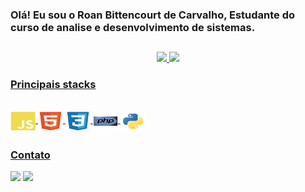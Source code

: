 ### Olá! Eu sou o Roan Bittencourt de Carvalho, Estudante do curso de analise e desenvolvimento de sistemas.

  ##
<div align="center">
  <a href="https://github.com/Roan-Bc">
  <img height="120em" src="https://github-readme-stats.vercel.app/api?username=Roan-Bc&show_icons=true&theme=dark&include_all_commits=true&count_private=true"/>
  <img height="120em" src="https://github-readme-stats.vercel.app/api/top-langs/?username=Roan-Bc&layout=compact&langs_count=7&theme=dark"/>
</div>
  
  ### Principais stacks 
  
  <div style="display: inline_block"><br>
  <img align="center" alt="Roan-Js" height="30" width="40" src="https://raw.githubusercontent.com/devicons/devicon/master/icons/javascript/javascript-plain.svg">
  <img align="center" alt="Roan-HTML" height="30" width="40" src="https://raw.githubusercontent.com/devicons/devicon/master/icons/html5/html5-original.svg">
  <img align="center" alt="Roan-CSS" height="30" width="40" src="https://raw.githubusercontent.com/devicons/devicon/master/icons/css3/css3-original.svg">
  <img align="center" alt="Roan-CSS" height="30" width="40" src="https://raw.githubusercontent.com/devicons/devicon/master/icons/php/php-original.svg">
  <img align="center" alt="Roan-CSS" height="30" width="40" src="https://raw.githubusercontent.com/devicons/devicon/master/icons/python/python-original.svg"">


</div>
  
  ##
  
  ### Contato
  <div> 

  <a href = "mailto:contatorafaballerini@gmail.com"><img src="https://img.shields.io/badge/-Gmail-%23333?style=for-the-badge&logo=gmail&logoColor=white" target="_blank"></a>
   <a href="www.linkedin.com/in/roan-bc10" target="_blank"><img src="https://img.shields.io/badge/-LinkedIn-%230077B5?style=for-the-badge&logo=linkedin&logoColor=white" target="_blank"></a> 

 
</div>
